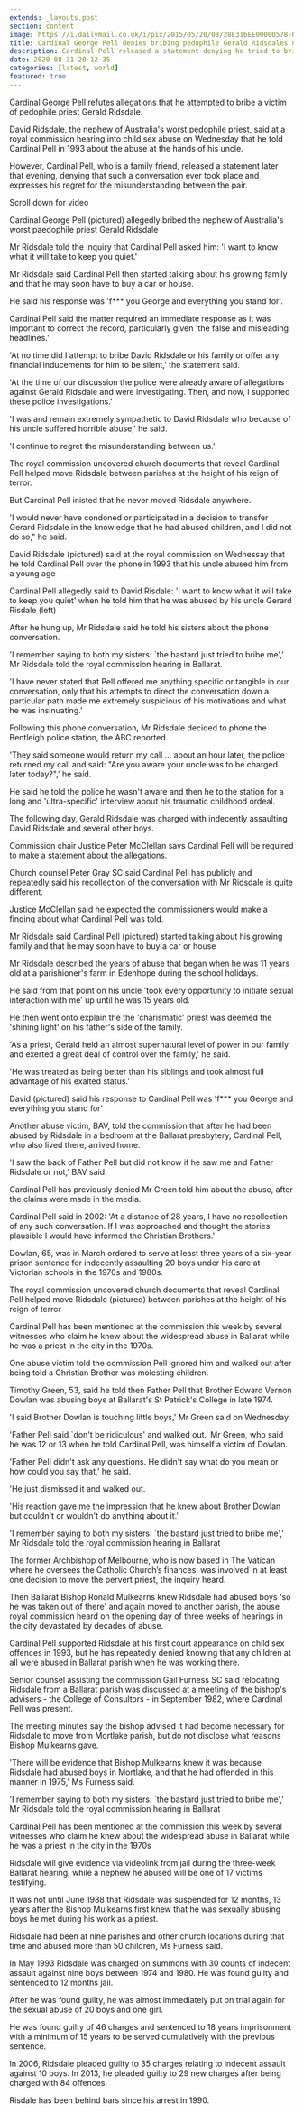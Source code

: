 ```yaml
---
extends: _layouts.post
section: content
image: https://i.dailymail.co.uk/i/pix/2015/05/20/08/28E316EE00000578-0-image-a-13_1432108463617.jpg 
title: Cardinal George Pell denies bribing pedophile Gerald Ridsdales nephew 
description: Cardinal Pell released a statement denying he tried to bribe the nephew of pedophile priest Gerald Ridsdale when he told him on the phone in 1993 that he was abused as a child by his uncle. 
date: 2020-08-31-20-12-35 
categories: [latest, world] 
featured: true 
--- 
```

Cardinal George Pell refutes allegations that he attempted to bribe a victim of pedophile priest Gerald Ridsdale.

David Ridsdale, the nephew of Australia's worst pedophile priest, said at a royal commission hearing into child sex abuse on Wednesday that he told Cardinal Pell in 1993 about the abuse at the hands of his uncle.

However, Cardinal Pell, who is a family friend, released a statement later that evening, denying that such a conversation ever took place and expresses his regret for the misunderstanding between the pair. 



Scroll down for video 

Cardinal George Pell (pictured) allegedly bribed the nephew of Australia's worst paedophile priest Gerald Ridsdale

Mr Ridsdale told the inquiry that Cardinal Pell asked him: 'I want to know what it will take to keep you quiet.'

Mr Ridsdale said Cardinal Pell then started talking about his growing family and that he may soon have to buy a car or house.

He said his response was 'f*** you George and everything you stand for'. 

Cardinal Pell said the matter required an immediate response as it was important to correct the record, particularly given 'the false and misleading headlines.'



'At no time did I attempt to bribe David Ridsdale or his family or offer any financial inducements for him to be silent,' the statement said.

'At the time of our discussion the police were already aware of allegations against Gerald Ridsdale and were investigating. Then, and now, I supported these police investigations.'

'I was and remain extremely sympathetic to David Ridsdale who because of his uncle suffered horrible abuse,' he said.

'I continue to regret the misunderstanding between us.'



The royal commission uncovered church documents that reveal Cardinal Pell helped move Ridsdale between parishes at the height of his reign of terror.



But Cardinal Pell inisted that he never moved Ridsdale anywhere.

'I would never have condoned or participated in a decision to transfer Gerard Ridsdale in the knowledge that he had abused children, and I did not do so," he said. 



David Ridsdale (pictured) said at the royal commission on Wednessay that he told Cardinal Pell over the phone in 1993 that his uncle abused him from a young age

Cardinal Pell allegedly said to David Risdale: 'I want to know what it will take to keep you quiet' when he told him that he was abused by his uncle Gerard Risdale (left)

After he hung up, Mr Ridsdale said he told his sisters about the phone conversation.

'I remember saying to both my sisters: `the bastard just tried to bribe me',' Mr Ridsdale told the royal commission hearing in Ballarat.

'I have never stated that Pell offered me anything specific or tangible in our conversation, only that his attempts to direct the conversation down a particular path made me extremely suspicious of his motivations and what he was insinuating.' 

Following this phone conversation, Mr Ridsdale decided to phone the Bentleigh police station, the ABC reported.

'They said someone would return my call ... about an hour later, the police returned my call and said: "Are you aware your uncle was to be charged later today?",' he said.

He said he told the police he wasn't aware and then he to the station for a long and 'ultra-specific' interview about his traumatic childhood ordeal.

The following day, Gerald Ridsdale was charged with indecently assaulting David Ridsdale and several other boys.

Commission chair Justice Peter McClellan says Cardinal Pell will be required to make a statement about the allegations.

Church counsel Peter Gray SC said Cardinal Pell has publicly and repeatedly said his recollection of the conversation with Mr Ridsdale is quite different.

Justice McClellan said he expected the commissioners would make a finding about what Cardinal Pell was told. 

Mr Ridsdale said Cardinal Pell (pictured) started talking about his growing family and that he may soon have to buy a car or house

Mr Ridsdale described the years of abuse that began when he was 11 years old at a parishioner's farm in Edenhope during the school holidays.

He said from that point on his uncle 'took every opportunity to initiate sexual interaction with me' up until he was 15 years old.

He then went onto explain the the 'charismatic' priest was deemed the 'shining light' on his father's side of the family.

'As a priest, Gerald held an almost supernatural level of power in our family and exerted a great deal of control over the family,' he said.

'He was treated as being better than his siblings and took almost full advantage of his exalted status.' 



David (pictured) said his response to Cardinal Pell was 'f*** you George and everything you stand for' 

Another abuse victim, BAV, told the commission that after he had been abused by Ridsdale in a bedroom at the Ballarat presbytery, Cardinal Pell, who also lived there, arrived home.

'I saw the back of Father Pell but did not know if he saw me and Father Ridsdale or not,' BAV said.

Cardinal Pell has previously denied Mr Green told him about the abuse, after the claims were made in the media.

Cardinal Pell said in 2002: 'At a distance of 28 years, I have no recollection of any such conversation. If I was approached and thought the stories plausible I would have informed the Christian Brothers.'

Dowlan, 65, was in March ordered to serve at least three years of a six-year prison sentence for indecently assaulting 20 boys under his care at Victorian schools in the 1970s and 1980s. 



The royal commission uncovered church documents that reveal Cardinal Pell helped move Ridsdale (pictured) between parishes at the height of his reign of terror

Cardinal Pell has been mentioned at the commission this week by several witnesses who claim he knew about the widespread abuse in Ballarat while he was a priest in the city in the 1970s.

One abuse victim told the commission Pell ignored him and walked out after being told a Christian Brother was molesting children.

Timothy Green, 53, said he told then Father Pell that Brother Edward Vernon Dowlan was abusing boys at Ballarat's St Patrick's College in late 1974.

'I said Brother Dowlan is touching little boys,' Mr Green said on Wednesday.

'Father Pell said `don't be ridiculous' and walked out.' Mr Green, who said he was 12 or 13 when he told Cardinal Pell, was himself a victim of Dowlan.

'Father Pell didn't ask any questions. He didn't say what do you mean or how could you say that,' he said.

'He just dismissed it and walked out.

'His reaction gave me the impression that he knew about Brother Dowlan but couldn't or wouldn't do anything about it.'







'I remember saying to both my sisters: `the bastard just tried to bribe me',' Mr Ridsdale told the royal commission hearing in Ballarat

The former Archbishop of Melbourne, who is now based in The Vatican where he oversees the Catholic Church’s finances, was involved in at least one decision to move the pervert priest, the inquiry heard.

Then Ballarat Bishop Ronald Mulkearns knew Ridsdale had abused boys 'so he was taken out of there' and again moved to another parish, the abuse royal commission heard on the opening day of three weeks of hearings in the city devastated by decades of abuse. 

Cardinal Pell supported Ridsdale at his first court appearance on child sex offences in 1993, but he has repeatedly denied knowing that any children at all were abused in Ballarat parish when he was working there.

Senior counsel assisting the commission Gail Furness SC said relocating Ridsdale from a Ballarat parish was discussed at a meeting of the bishop's advisers - the College of Consultors - in September 1982, where Cardinal Pell was present.

The meeting minutes say the bishop advised it had become necessary for Ridsdale to move from Mortlake parish, but do not disclose what reasons Bishop Mulkearns gave.

'There will be evidence that Bishop Mulkearns knew it was because Ridsdale had abused boys in Mortlake, and that he had offended in this manner in 1975,' Ms Furness said. 





'I remember saying to both my sisters: `the bastard just tried to bribe me',' Mr Ridsdale told the royal commission hearing in Ballarat







Cardinal Pell has been mentioned at the commission this week by several witnesses who claim he knew about the widespread abuse in Ballarat while he was a priest in the city in the 1970s

Ridsdale will give evidence via videolink from jail during the three-week Ballarat hearing, while a nephew he abused will be one of 17 victims testifying.

It was not until June 1988 that Ridsdale was suspended for 12 months, 13 years after the Bishop Mulkearns first knew that he was sexually abusing boys he met during his work as a priest.

Ridsdale had been at nine parishes and other church locations during that time and abused more than 50 children, Ms Furness said.

In May 1993 Ridsdale was charged on summons with 30 counts of indecent assault against nine boys between 1974 and 1980. He was found guilty and sentenced to 12 months jail. 

After he was found guilty, he was almost immediately put on trial again for the sexual abuse of 20 boys and one girl.

He was found guilty of 46 charges and sentenced to 18 years imprisonment with a minimum of 15 years to be served cumulatively with the previous sentence.

In 2006, Ridsdale pleaded guilty to 35 charges relating to indecent assault against 10 boys. In 2013, he pleaded guilty to 29 new charges after being charged with 84 offences.

Risdale has been behind bars since his arrest in 1990. 



